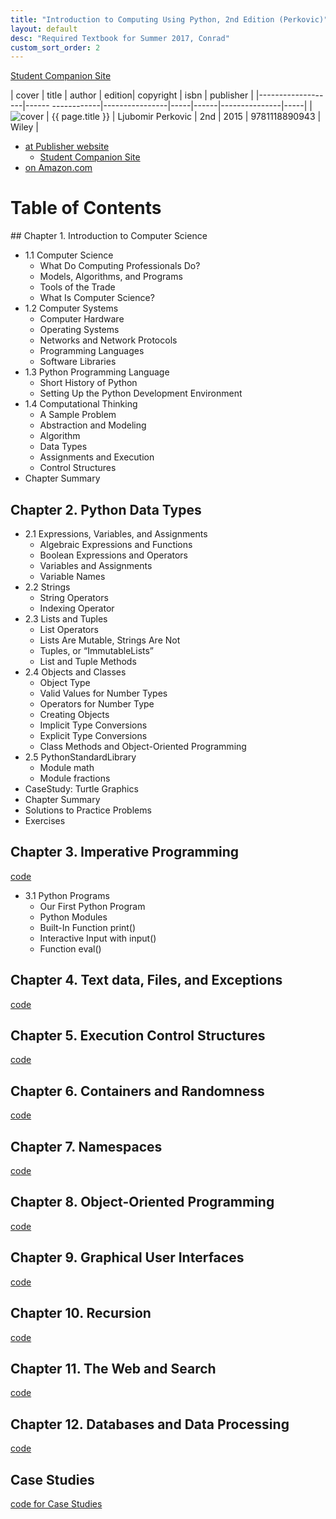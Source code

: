 ```yaml
---
title: "Introduction to Computing Using Python, 2nd Edition (Perkovic)"
layout: default
desc: "Required Textbook for Summer 2017, Conrad"
custom_sort_order: 2
---
```


[Student Companion Site](http://bcs.wiley.com/he-bcs/Books?action=index&itemId=1118890949&bcsId=9532)

| cover             | title                    | author      | edition| copyright |     isbn | publisher |
|-------------------|------        ------------|----------------|-----|------|---------------|-----|
| ![cover](Perk2e.png) | {{ page.title }} | 	Ljubomir Perkovic | 2nd | 2015 | 9781118890943 | Wiley |

* [at Publisher website](http://www.wiley.com/WileyCDA/WileyTitle/productCd-EHEP003201.html)
    * [Student Companion Site](http://bcs.wiley.com/he-bcs/Books?action=index&itemId=1118890949&bcsId=9532)
* [on Amazon.com](https://www.amazon.com/Introduction-Computing-Using-Python-Application-ebook/dp/B01AKSZC9U/ref=sr_1_1?ie=UTF8&qid=1495227327&sr=8-1&keywords=perkovic+2nd+edition)


# Table of Contents


<div data-role="collapsible" data-collapsed="true" markdown="1">
## Chapter 1. Introduction to Computer Science

* 1.1 Computer Science
    * What Do Computing Professionals Do?
    * Models, Algorithms, and Programs
    * Tools of the Trade 
    * What Is Computer Science?
* 1.2 Computer Systems
    * Computer Hardware
    * Operating Systems
    * Networks and Network Protocols
    * Programming Languages
    * Software Libraries
* 1.3 Python Programming Language
    * Short History of Python
    * Setting Up the Python Development Environment
* 1.4 Computational Thinking
    * A Sample Problem
    * Abstraction and Modeling
    * Algorithm
    * Data Types
    * Assignments and Execution 
    * Control Structures
* Chapter Summary

</div>
<div data-role="collapsible" data-collapsed="true" markdown="1">


## Chapter 2. Python Data Types

* 2.1 Expressions, Variables, and Assignments
   * Algebraic Expressions and Functions
   * Boolean Expressions and Operators
   * Variables and Assignments
   * Variable Names
* 2.2 Strings
    * String Operators
    * Indexing Operator
* 2.3 Lists and Tuples
    * List Operators
    * Lists Are Mutable, Strings Are Not
    * Tuples, or “ImmutableLists”
    * List and Tuple Methods
* 2.4 Objects and Classes
    * Object Type
    * Valid Values for Number Types
    * Operators for Number Type
    * Creating Objects
    * Implicit Type Conversions
    * Explicit Type Conversions
    * Class Methods and Object-Oriented Programming
* 2.5 PythonStandardLibrary
    * Module math
    * Module fractions
* CaseStudy: Turtle Graphics
* Chapter Summary
* Solutions to Practice Problems
* Exercises

</div>
<div data-role="collapsible" data-collapsed="true" markdown="1">

## Chapter 3. Imperative Programming 

[code](http://higheredbcs.wiley.com/legacy/college/perkovic/1118890949/code/ch03.zip)

* 3.1 Python Programs
    * Our First Python Program
    * Python Modules
    * Built-In Function print()
    * Interactive Input with input()
    * Function eval()
  


</div>
<div data-role="collapsible" data-collapsed="true" markdown="1">

## Chapter 4. Text data, Files, and Exceptions 

[code](http://higheredbcs.wiley.com/legacy/college/perkovic/1118890949/code/ch04.zip)

</div>
<div data-role="collapsible" data-collapsed="true" markdown="1">

## Chapter 5. Execution Control Structures 

[code](http://higheredbcs.wiley.com/legacy/college/perkovic/1118890949/code/ch05.zip)

</div>
<div data-role="collapsible" data-collapsed="true" markdown="1">

## Chapter 6. Containers and Randomness 

[code](http://higheredbcs.wiley.com/legacy/college/perkovic/1118890949/code/ch06.zip)

</div>
<div data-role="collapsible" data-collapsed="true" markdown="1">

## Chapter 7. Namespaces 

[code](http://higheredbcs.wiley.com/legacy/college/perkovic/1118890949/code/ch07.zip)

</div>
<div data-role="collapsible" data-collapsed="true" markdown="1">

## Chapter 8. Object-Oriented Programming 

[code](http://higheredbcs.wiley.com/legacy/college/perkovic/1118890949/code/ch08.zip)

</div>
<div data-role="collapsible" data-collapsed="true" markdown="1">

## Chapter 9. Graphical User Interfaces 

[code](http://higheredbcs.wiley.com/legacy/college/perkovic/1118890949/code/ch09.zip)

</div>
<div data-role="collapsible" data-collapsed="true" markdown="1">

## Chapter 10. Recursion 

[code](http://higheredbcs.wiley.com/legacy/college/perkovic/1118890949/code/ch010.zip)

</div>
<div data-role="collapsible" data-collapsed="true" markdown="1">

## Chapter 11. The Web and Search 

[code](http://higheredbcs.wiley.com/legacy/college/perkovic/1118890949/code/ch11.zip)

</div>
<div data-role="collapsible" data-collapsed="true" markdown="1">

## Chapter 12. Databases and Data Processing  

[code](http://higheredbcs.wiley.com/legacy/college/perkovic/1118890949/code/ch12.zip)

</div>
<div data-role="collapsible" data-collapsed="true" markdown="1">

## Case Studies

[code for Case Studies](http://higheredbcs.wiley.com/legacy/college/perkovic/1118890949/code/cs.zip)

</div>
